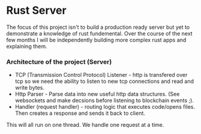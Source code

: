 # Rust Server

The focus of this project isn't to build a production ready server but yet to demonstrate a knowledge of rust fundemental. Over the course of the next few months I will be independently building more complex rust apps and explaining them.

### Architecture of the project (Server)

* TCP  (Transmission Control Protocol) Listener - http is transfered over tcp so we need the ability to listen to new tcp connections and read and write bytes.
* Http Parser - Parse data into new useful http data structures. (See websockets and make decsions before listening to blockchain events ;).
* Handler (request handler) - routing logic that executes code/opens files. Then creates a response and sends it back to client. 

This will all run on one thread. We handle one request at a time.